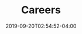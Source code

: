 ---
title: "Careers"
description: "This is the Careers page."
date: 2019-09-20T02:54:52-04:00
images:
  - /images/placeholder.png
---